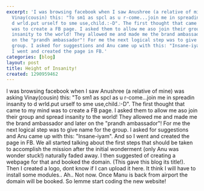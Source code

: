 ```yaml
---
excerpt: 'I was browsing facebook when I saw Anushree (a relative of mine) was asking
  Vinay(cousin) this: "To sm1 as spcl as u r-come...join me in spreadin insanity to
  d wrld.put urself to sme use,child.:-D". The first thought that came to my mind
  was to create a FB page. I asked them to allow me aso join their group and spread
  insanity to the world! They allowed me and made me the brand ambassador and later
  on the "prandh ambassador"! For me the next logical step was to give name for the
  group. I asked for suggestions and Anu came up with this: "Insane-iyam". And so
  I went and created the page in FB.'
categories: [blog]
layout: post
title: Height of Insanity!
created: 1290959462
---
```

I was browsing facebook when I saw Anushree (a relative of mine) was asking Vinay(cousin) this: "To sm1 as spcl as u r-come...join me in spreadin insanity to d wrld.put urself to sme use,child.:-D". The first thought that came to my mind was to create a FB page. I asked them to allow me aso join their group and spread insanity to the world! They allowed me and made me the brand ambassador and later on the "prandh ambassador"! For me the next logical step was to give name for the group. I asked for suggestions and Anu came up with this: "Insane-iyam". And so I went and created the page in FB. We all started talking about the first steps that should be taken to accomplish the mission after the initial wonderment (only Anu was wonder stuck!) naturally faded away. I then suggested of creating a webpage for that and booked the domain. (This gave this blog its title!). Then I created a logo, dont know if I can upload it here. It think I will have to install some modules.. Ah.. Not now. Once Manu is back from airport the domain will be booked. So lemme start coding the new website!

